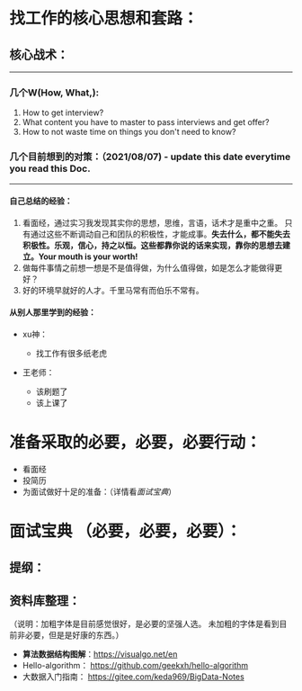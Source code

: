 # 找工作的核心思想和套路：

## 核心战术：
-----------------------
### 几个W(How, What,):
1. How to get interview?
2. What content you have to master to pass interviews and get offer?
3. How to not waste time on things you don't need to know?

### 几个目前想到的对策：（2021/08/07) - update this date everytime you read this Doc. 
----------------------
#### 自己总结的经验：
1. 看面经，通过实习我发现其实你的思想，思维，言语，话术才是重中之重。 只有通过这些不断调动自己和团队的积极性，才能成事。**失去什么，都不能失去积极性。乐观，信心，持之以恒。这些都靠你说的话来实现，靠你的思想去建立。Your mouth is your worth!**
2. 做每件事情之前想一想是不是值得做，为什么值得做，如是怎么才能做得更好？
3. 好的环境早就好的人才。千里马常有而伯乐不常有。
#### 从别人那里学到的经验：
- xu神：
    - 找工作有很多纸老虎

- 王老师：
    - 该刷题了
    - 该上课了



# 准备采取的必要，必要，必要行动：
- 看面经
- 投简历
- 为面试做好十足的准备：（详情看*面试宝典*）


# 面试宝典 （必要，必要，必要）：
## 提纲：


## 资料库整理：
（说明：加粗字体是目前感觉很好，是必要的坚强人选。
未加粗的字体是看到目前非必要，但是是好康的东西。）

- **算法数据结构图解**：https://visualgo.net/en
- Hello-algorithm： https://github.com/geekxh/hello-algorithm
- 大数据入门指南： https://gitee.com/keda969/BigData-Notes



